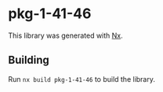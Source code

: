 # pkg-1-41-46

This library was generated with [Nx](https://nx.dev).

## Building

Run `nx build pkg-1-41-46` to build the library.
